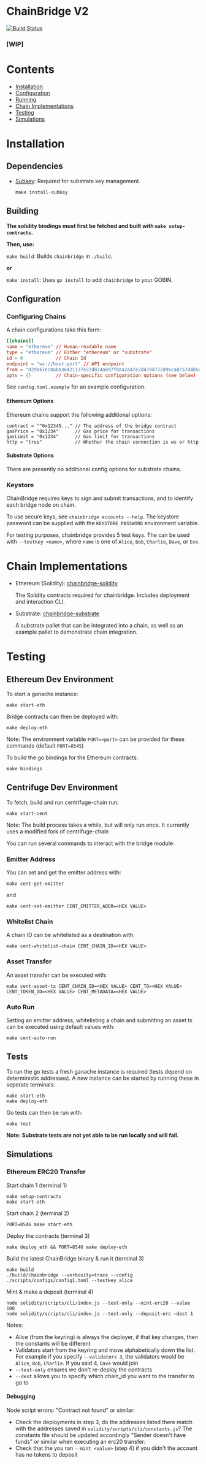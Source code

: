 # ChainBridge V2

[![Build Status](https://travis-ci.com/ChainSafe/ChainBridgeV2.svg?branch=master)](https://travis-ci.com/ChainSafe/ChainBridgeV2)

<h3><b>[WIP]</b></h3>

# Contents

- [Installation](#installation)
- [Configuration](#configuration)
- [Running](#running)
- [Chain Implementations](#chain-implementations)
- [Testing](#testing)
- [Simulations](#simulations)

# Installation

## Dependencies

- [Subkey](https://github.com/paritytech/substrate): 
Required for substrate key management.

  `make install-subkey`


## Building

**The solidity bindings must first be fetched and built with `make setup-contracts`.**

**Then, use:**

`make build`: Builds `chainbridge` in `./build`.

**or**

`make install`: Uses `go install` to add `chainbridge` to your GOBIN.

## Configuration

### Configuring Chains

A chain configurations take this form:
```toml
[[chains]]
name = "ethereum" // Human-readable name
type = "ethereum" // Either "ethereum" or "substrate"
id = 0            // Chain Id
endpoint = "ws://host:port" // API endpoint
from = "029b67ec8aba36421137e22d874a897f8aa2a47e2d479d772d96ca8c5744b5a95c" // Public key of desired key, not required for test keys
opts = {}         // Chain-specific configuration options (see below)
```

See `config.toml.example` for an example configuration. 

#### Ethereum Options

Ethereum chains support the following additional options:

```
contract = ""0x12345..." // The address of the bridge contract
gasPrice = "0x1234"      // Gas price for transactions 
gasLimit = "0x1234"      // Gas limit for transactions
http = "true"            // Whether the chain connection is ws or http
```

#### Substrate Options

There are presently no additional config options for substrate chains.

### Keystore

ChainBridge requires keys to sign and submit transactions, and to identify each bridge node on chain.

To use secure keys, see `chainbridge accounts --help`. The keystore password can be supplied with the `KEYSTORE_PASSWORD` environment variable.

For testing purposes, chainbridge provides 5 test keys. The can be used with `--testkey <name>`, where `name` is one of `Alice`, `Bob`, `Charlie`, `Dave`, or `Eve`. 

# Chain Implementations

- Ethereum (Solidity): [chainbridge-solidity](https://github.com/ChainSafe/chainbridge-solidity) 

    The Solidity contracts required for chainbridge. Includes deployment and interaction CLI.

- Substrate: [chainbridge-substrate](https://github.com/ChainSafe/chainbridge-substrate)

    A substrate pallet that can be integrated into a chain, as well as an example pallet to demonstrate chain integration.

# Testing

## Ethereum Dev Environment 

To start a ganache instance:
```
make start-eth
```

Bridge contracts can then be deployed with:
```
make deploy-eth
```

Note: The environment variable `PORT=<port>` can be provided for these commands (default `PORT=8545`)

To build the go bindings for the Ethereum contracts:
```
make bindings
```

## Centrifuge Dev Environment

To fetch, build and run centrifuge-chain run:
```
make start-cent
```

Note: The build process takes a while, but will only run once. It currently uses a modified fork of centrifuge-chain

You can run several commands to interact with the bridge module:

### Emitter Address

You can set and get the emitter address with:
 ```
 make cent-get-emitter
``` 
and 
```
make cent-set-emitter CENT_EMITTER_ADDR=<HEX VALUE>
```
### Whitelist Chain

A chain ID can be whitelisted as a destination with:

```
make cent-whitelist-chain CENT_CHAIN_ID=<HEX VALUE>
```

### Asset Transfer

An asset transfer can be executed with:

```
make cent-asset-tx CENT_CHAIN_ID=<HEX VALUE> CENT_TO=<HEX VALUE> CENT_TOKEN_ID=<HEX VALUE> CENT_METADATA=<HEX VALUE>
```

### Auto Run

Setting an emitter address, whitelisting a chain and submitting an asset tx can be executed using default values with:
```
make cent-auto-run 
```

## Tests

To run the go tests a fresh ganache instance is required (tests depend on deterministic addresses). 
A new instance can be started by running these in seperate terminals:
```
make start-eth
make deploy-eth
```
Go tests can then be run with:
```
make test
```

**Note: Substrate tests are not yet able to be run locally and will fail.**

## Simulations
### Ethereum ERC20 Transfer
Start chain 1 (terminal 1)
```shell
make setup-contracts
make start-eth
```
Start chain 2 (terminal 2)
```shell
PORT=8546 make start-eth
```
Deploy the contracts (terminal 3)
```shell
make deploy_eth && PORT=8546 make deploy-eth
```
Build the latest ChainBridge binary & run it (terminal 3)
```shell
make build
./build/chainbridge --verbosity=trace --config ./scripts/configs/config1.toml --testkey alice
```
Mint & make a deposit (terminal 4)
```shell
node solidity/scripts/cli/index.js --test-only --mint-erc20 --value 100
node solidity/scripts/cli/index.js --test-only --deposit-erc —dest 1
```

Notes: 
- Alice (from the keyring) is always the deployer, if that key changes, then the constants will be different
- Validators start from the keyring and move alphabetically down the list. For example if you specify `--validators 3`, the validators would be `Alice`, `Bob`, `Charlie`. If you said 4, `Dave` would join
- `--test-only` ensures we don't re-deploy the contracts
- `--dest` allows you to specify which chain_id you want to the transfer to go to

#### Debugging
Node script errors:
"Contract not found" or similar:
- Check the deployments in step 3, do the addresses listed there match with the addresses saved in `solidity/scripts/cli/constants.js`? The constants file should be updated accordingly
"Sender doesn't have funds" or similar when executing an erc20 transfer:
- Check that the you ran `--mint <value>` (step 4) if you didn't the account has no tokens to deposit
